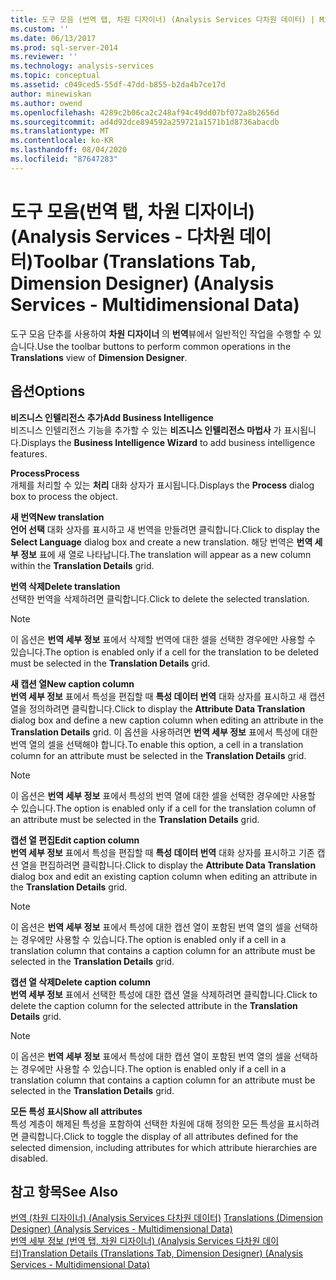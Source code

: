 ```yaml
---
title: 도구 모음 (번역 탭, 차원 디자이너) (Analysis Services 다차원 데이터) | Microsoft Docs
ms.custom: ''
ms.date: 06/13/2017
ms.prod: sql-server-2014
ms.reviewer: ''
ms.technology: analysis-services
ms.topic: conceptual
ms.assetid: c049ced5-55df-47dd-b855-b2da4b7ce17d
author: minewiskan
ms.author: owend
ms.openlocfilehash: 4289c2b06ca2c248af94c49dd07bf072a8b2656d
ms.sourcegitcommit: ad4d92dce894592a259721a1571b1d8736abacdb
ms.translationtype: MT
ms.contentlocale: ko-KR
ms.lasthandoff: 08/04/2020
ms.locfileid: "87647283"
---
```

# <a name="toolbar-translations-tab-dimension-designer-analysis-services---multidimensional-data"></a><span data-ttu-id="fa213-102">도구 모음(번역 탭, 차원 디자이너)(Analysis Services - 다차원 데이터)</span><span class="sxs-lookup"><span data-stu-id="fa213-102">Toolbar (Translations Tab, Dimension Designer) (Analysis Services - Multidimensional Data)</span></span>
  <span data-ttu-id="fa213-103">도구 모음 단추를 사용하여 **차원 디자이너** 의 **번역**뷰에서 일반적인 작업을 수행할 수 있습니다.</span><span class="sxs-lookup"><span data-stu-id="fa213-103">Use the toolbar buttons to perform common operations in the **Translations** view of **Dimension Designer**.</span></span>  
  
## <a name="options"></a><span data-ttu-id="fa213-104">옵션</span><span class="sxs-lookup"><span data-stu-id="fa213-104">Options</span></span>  
 <span data-ttu-id="fa213-105">**비즈니스 인텔리전스 추가**</span><span class="sxs-lookup"><span data-stu-id="fa213-105">**Add Business Intelligence**</span></span>  
 <span data-ttu-id="fa213-106">비즈니스 인텔리전스 기능을 추가할 수 있는 **비즈니스 인텔리전스 마법사** 가 표시됩니다.</span><span class="sxs-lookup"><span data-stu-id="fa213-106">Displays the **Business Intelligence Wizard** to add business intelligence features.</span></span>  
  
 <span data-ttu-id="fa213-107">**Process**</span><span class="sxs-lookup"><span data-stu-id="fa213-107">**Process**</span></span>  
 <span data-ttu-id="fa213-108">개체를 처리할 수 있는 **처리** 대화 상자가 표시됩니다.</span><span class="sxs-lookup"><span data-stu-id="fa213-108">Displays the **Process** dialog box to process the object.</span></span>  
  
 <span data-ttu-id="fa213-109">**새 번역**</span><span class="sxs-lookup"><span data-stu-id="fa213-109">**New translation**</span></span>  
 <span data-ttu-id="fa213-110">**언어 선택** 대화 상자를 표시하고 새 번역을 만들려면 클릭합니다.</span><span class="sxs-lookup"><span data-stu-id="fa213-110">Click to display the **Select Language** dialog box and create a new translation.</span></span> <span data-ttu-id="fa213-111">해당 번역은 **번역 세부 정보** 표에 새 열로 나타납니다.</span><span class="sxs-lookup"><span data-stu-id="fa213-111">The translation will appear as a new column within the **Translation Details** grid.</span></span>  
  
 <span data-ttu-id="fa213-112">**번역 삭제**</span><span class="sxs-lookup"><span data-stu-id="fa213-112">**Delete translation**</span></span>  
 <span data-ttu-id="fa213-113">선택한 번역을 삭제하려면 클릭합니다.</span><span class="sxs-lookup"><span data-stu-id="fa213-113">Click to delete the selected translation.</span></span>  
  
> [!NOTE]  
>  <span data-ttu-id="fa213-114"> 이 옵션은 **번역 세부 정보** 표에서 삭제할 번역에 대한 셀을 선택한 경우에만 사용할 수 있습니다.</span><span class="sxs-lookup"><span data-stu-id="fa213-114">The option is enabled only if a cell for the translation to be deleted must be selected in the **Translation Details** grid.</span></span>  
  
 <span data-ttu-id="fa213-115">**새 캡션 열**</span><span class="sxs-lookup"><span data-stu-id="fa213-115">**New caption column**</span></span>  
 <span data-ttu-id="fa213-116">**번역 세부 정보** 표에서 특성을 편집할 때 **특성 데이터 번역** 대화 상자를 표시하고 새 캡션 열을 정의하려면 클릭합니다.</span><span class="sxs-lookup"><span data-stu-id="fa213-116">Click to display the **Attribute Data Translation** dialog box and define a new caption column when editing an attribute in the **Translation Details** grid.</span></span> <span data-ttu-id="fa213-117">이 옵션을 사용하려면 **번역 세부 정보** 표에서 특성에 대한 번역 열의 셀을 선택해야 합니다.</span><span class="sxs-lookup"><span data-stu-id="fa213-117">To enable this option, a cell in a translation column for an attribute must be selected in the **Translation Details** grid.</span></span>  
  
> [!NOTE]  
>  <span data-ttu-id="fa213-118"> 이 옵션은 **번역 세부 정보** 표에서 특성의 번역 열에 대한 셀을 선택한 경우에만 사용할 수 있습니다.</span><span class="sxs-lookup"><span data-stu-id="fa213-118">The option is enabled only if a cell for the translation column of an attribute must be selected in the **Translation Details** grid.</span></span>  
  
 <span data-ttu-id="fa213-119">**캡션 열 편집**</span><span class="sxs-lookup"><span data-stu-id="fa213-119">**Edit caption column**</span></span>  
 <span data-ttu-id="fa213-120">**번역 세부 정보** 표에서 특성을 편집할 때 **특성 데이터 번역** 대화 상자를 표시하고 기존 캡션 열을 편집하려면 클릭합니다.</span><span class="sxs-lookup"><span data-stu-id="fa213-120">Click to display the **Attribute Data Translation** dialog box and edit an existing caption column when editing an attribute in the **Translation Details** grid.</span></span>  
  
> [!NOTE]  
>  <span data-ttu-id="fa213-121"> 이 옵션은 **번역 세부 정보** 표에서 특성에 대한 캡션 열이 포함된 번역 열의 셀을 선택하는 경우에만 사용할 수 있습니다.</span><span class="sxs-lookup"><span data-stu-id="fa213-121">The option is enabled only if a cell in a translation column that contains a caption column for an attribute must be selected in the **Translation Details** grid.</span></span>  
  
 <span data-ttu-id="fa213-122">**캡션 열 삭제**</span><span class="sxs-lookup"><span data-stu-id="fa213-122">**Delete caption column**</span></span>  
 <span data-ttu-id="fa213-123">**번역 세부 정보** 표에서 선택한 특성에 대한 캡션 열을 삭제하려면 클릭합니다.</span><span class="sxs-lookup"><span data-stu-id="fa213-123">Click to delete the caption column for the selected attribute in the **Translation Details** grid.</span></span>  
  
> [!NOTE]  
>  <span data-ttu-id="fa213-124"> 이 옵션은 **번역 세부 정보** 표에서 특성에 대한 캡션 열이 포함된 번역 열의 셀을 선택하는 경우에만 사용할 수 있습니다.</span><span class="sxs-lookup"><span data-stu-id="fa213-124">The option is enabled only if a cell in a translation column that contains a caption column for an attribute must be selected in the **Translation Details** grid.</span></span>  
  
 <span data-ttu-id="fa213-125">**모든 특성 표시**</span><span class="sxs-lookup"><span data-stu-id="fa213-125">**Show all attributes**</span></span>  
 <span data-ttu-id="fa213-126">특성 계층이 해제된 특성을 포함하여 선택한 차원에 대해 정의한 모든 특성을 표시하려면 클릭합니다.</span><span class="sxs-lookup"><span data-stu-id="fa213-126">Click to toggle the display of all attributes defined for the selected dimension, including attributes for which attribute hierarchies are disabled.</span></span>  
  
## <a name="see-also"></a><span data-ttu-id="fa213-127">참고 항목</span><span class="sxs-lookup"><span data-stu-id="fa213-127">See Also</span></span>  
 <span data-ttu-id="fa213-128">[번역 &#40;차원 디자이너&#41; &#40;Analysis Services 다차원 데이터&#41;](translations-dimension-designer-analysis-services-multidimensional-data.md) </span><span class="sxs-lookup"><span data-stu-id="fa213-128">[Translations &#40;Dimension Designer&#41; &#40;Analysis Services - Multidimensional Data&#41;](translations-dimension-designer-analysis-services-multidimensional-data.md) </span></span>  
 [<span data-ttu-id="fa213-129">번역 세부 정보 &#40;번역 탭, 차원 디자이너&#41; &#40;Analysis Services 다차원 데이터&#41;</span><span class="sxs-lookup"><span data-stu-id="fa213-129">Translation Details &#40;Translations Tab, Dimension Designer&#41; &#40;Analysis Services - Multidimensional Data&#41;</span></span>](translation-details-dimension-designer-analysis-services-multidimensional-data.md)  
  
  
